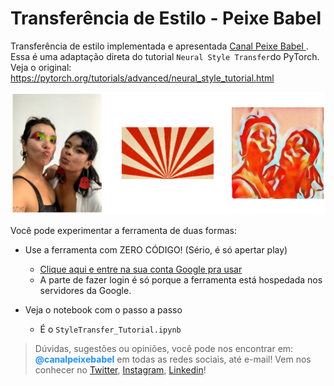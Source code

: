 # Transferência de Estilo - Peixe Babel

Transferência de estilo implementada e apresentada <a href=""> Canal Peixe Babel <a>. <br>
Essa é uma adaptação direta do tutorial `Neural Style Transfer`do PyTorch. Veja o original: https://pytorch.org/tutorials/advanced/neural_style_tutorial.html 

![](https://github.com/peixebabel/style_transfer/blob/master/exemplo.png)

Você pode experimentar a ferramenta de duas formas: 

* Use a ferramenta com ZERO CÓDIGO! (Sério, é só apertar play)
  * [Clique aqui e entre na sua conta Google pra usar](https://colab.research.google.com/drive/1pcmExh5AZUo6LXblsDg2qfLyhlhGjI7U?usp=sharing)
  * A parte de fazer login é só porque a ferramenta está hospedada nos servidores da Google.
  
* Veja o notebook com o passo a passo
  * É o `StyleTransfer_Tutorial.ipynb`

> Dúvidas, sugestões ou opiniões, você pode nos encontrar em: <font color='dodgerblue'>**@canalpeixebabel**</font> em todas as redes sociais, até e-mail! Vem nos conhecer no <a href="https://twitter.com/canalpeixebabel">Twitter</a>, <a href="https://www.instagram.com/canalpeixebabel/">Instagram</a>, <a href="https://www.linkedin.com/company/canal-peixe-babel">Linkedin</a>!
